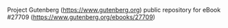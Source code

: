Project Gutenberg (https://www.gutenberg.org) public repository for eBook #27709 (https://www.gutenberg.org/ebooks/27709)

